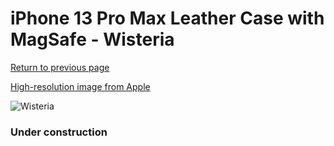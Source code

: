 # iPhone 13 Pro Max Leather Case with MagSafe - Wisteria

[Return to previous page](/iphone_13)

[High-resolution image from Apple](https://store.storeimages.cdn-apple.com/8756/as-images.apple.com/is/MM1P3?wid=4500&hei=4500&fmt=png)

<div style="width: 384px"><img src="/everyphone/MM1P3.png" alt="Wisteria"></div>

### Under construction
